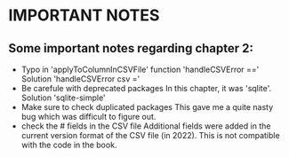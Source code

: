 # IMPORTANT NOTES
## Some important notes regarding chapter 2:

* Typo in 'applyToColumnInCSVFile' function 'handleCSVError =='
    Solution 'handleCSVError csv ='
* Be carefule with deprecated packages
	In this chapter, it was 'sqlite'.
	Solution 'sqlite-simple'
* Make sure to check duplicated packages
	This gave me a quite nasty bug which was difficult to figure out.
* check the # fields in the CSV file
	Additional fields were added in the current version format of the CSV file (in 2022). This is not compatible with the code in the book.
